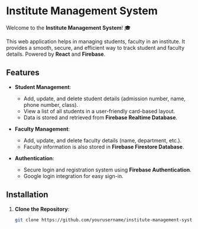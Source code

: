 # Institute Management System

Welcome to the **Institute Management System**! 🎓

This web application helps in managing students, faculty in an institute. It provides a smooth, secure, and efficient way to track student and faculty details.
Powered by **React** and **Firebase**.

## Features

- **Student Management**: 
  - Add, update, and delete student details (admission number, name, phone number, class).
  - View a list of all students in a user-friendly card-based layout.
  - Data is stored and retrieved from **Firebase Realtime Database**.

- **Faculty Management**:
  - Add, update, and delete faculty details (name, department, etc.).
  - Faculty information is also stored in **Firebase Firestore Database**.

- **Authentication**:
  - Secure login and registration system using **Firebase Authentication**.
  - Google login integration for easy sign-in.


## Installation

1. **Clone the Repository**:

   ```bash
   git clone https://github.com/yourusername/institute-management-system.git
